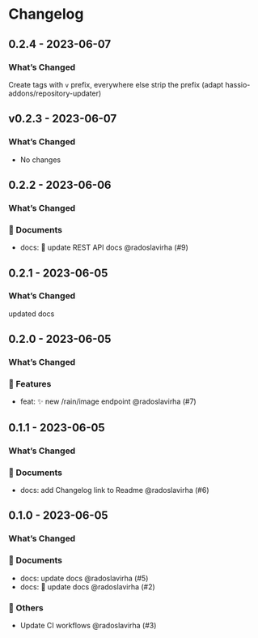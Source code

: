 # Changelog

## 0.2.4 - 2023-06-07

### What’s Changed

Create tags with `v` prefix, everywhere else strip the prefix (adapt hassio-addons/repository-updater)

## v0.2.3 - 2023-06-07

### What’s Changed

- No changes

## 0.2.2 - 2023-06-06

### What’s Changed

### 📃 Documents

- docs: :memo: update REST API docs @radoslavirha (#9)

## 0.2.1 - 2023-06-05

### What’s Changed

updated docs

## 0.2.0 - 2023-06-05

### What’s Changed

### 🚀 Features

- feat: :sparkles: new /rain/image endpoint @radoslavirha (#7)

## 0.1.1 - 2023-06-05

### What’s Changed

### 📃 Documents

- docs: add Changelog link to Readme @radoslavirha (#6)

## 0.1.0 - 2023-06-05

### What’s Changed

### 📃 Documents

- docs: update docs @radoslavirha (#5)
- docs: :memo: update docs @radoslavirha (#2)

### 🔬 Others

- Update CI workflows @radoslavirha (#3)
